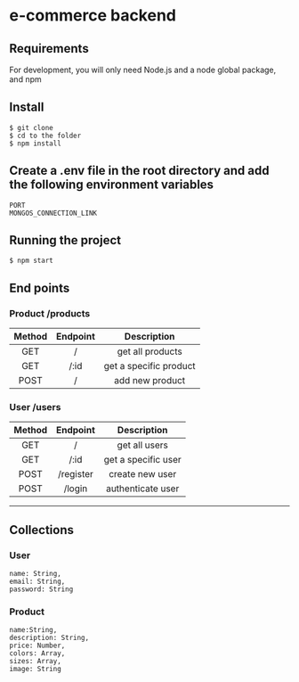 # e-commerce backend

## Requirements

For development, you will only need Node.js and a node global package, and npm

## Install

    $ git clone
    $ cd to the folder
    $ npm install

## Create a .env file in the root directory and add the following environment variables

    PORT
    MONGOS_CONNECTION_LINK

## Running the project

    $ npm start

## End points

### Product /products

| Method | Endpoint |      Description       |
| :----: | :------: | :--------------------: |
|  GET   |    /     |    get all products    |
|  GET   |   /:id   | get a specific product |
|  POST  |    /     |    add new product     |

### User /users

| Method | Endpoint  |     Description     |
| :----: | :-------: | :-----------------: |
|  GET   |     /     |    get all users    |
|  GET   |   /:id    | get a specific user |
|  POST  | /register |   create new user   |
|  POST  |  /login   |  authenticate user  |

---

## Collections

### User

    name: String,
    email: String,
    password: String

### Product

    name:String,
    description: String,
    price: Number,
    colors: Array,
    sizes: Array,
    image: String
